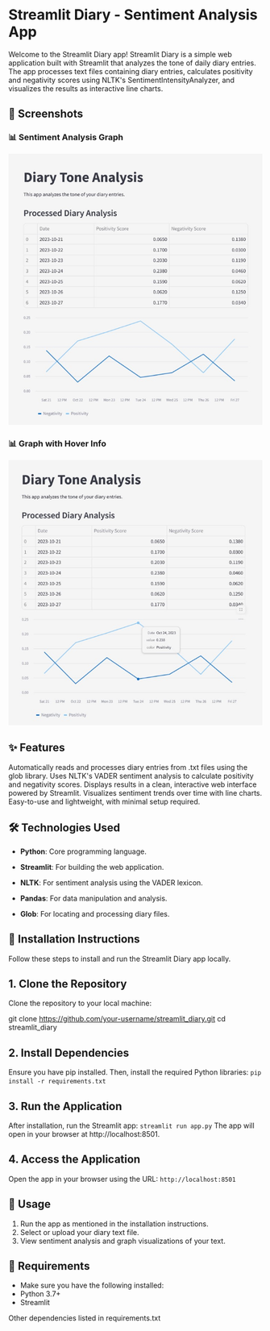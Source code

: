 # Streamlit Diary - Sentiment Analysis App

Welcome to the Streamlit Diary app! Streamlit Diary is a simple web application built with Streamlit that analyzes the tone of daily diary entries. The app processes text files containing diary entries, calculates positivity and negativity scores using NLTK's SentimentIntensityAnalyzer, and visualizes the results as interactive line charts.

## 📸 Screenshots

### 📊 Sentiment Analysis Graph  
![Sentiment Analysis](https://raw.githubusercontent.com/SorinaO/streamlit_diary/master/Diary_Tone_Analysis1.jpg)

### 📊 Graph with Hover Info  
![File Selection](https://raw.githubusercontent.com/SorinaO/streamlit_diary/master/Diary_Tone_Analysis2.jpg)

## ✨ Features

Automatically reads and processes diary entries from .txt files using the glob library.
Uses NLTK's VADER sentiment analysis to calculate positivity and negativity scores.
Displays results in a clean, interactive web interface powered by Streamlit.
Visualizes sentiment trends over time with line charts.
Easy-to-use and lightweight, with minimal setup required.

## 🛠️ Technologies Used

- **Python**: Core programming language.

- **Streamlit**: For building the web application.

- **NLTK**: For sentiment analysis using the VADER lexicon.

- **Pandas**: For data manipulation and analysis.

- **Glob**: For locating and processing diary files.

## 🚀 Installation Instructions
Follow these steps to install and run the Streamlit Diary app locally.

## 1. Clone the Repository
Clone the repository to your local machine:

git clone https://github.com/your-username/streamlit_diary.git
cd streamlit_diary

## 2. Install Dependencies
Ensure you have pip installed. Then, install the required Python libraries:
```pip install -r requirements.txt```

## 3. Run the Application
After installation, run the Streamlit app:
```streamlit run app.py```
The app will open in your browser at http://localhost:8501.

## 4. Access the Application
Open the app in your browser using the URL:
```http://localhost:8501```

## 📝 Usage
1. Run the app as mentioned in the installation instructions.
2. Select or upload your diary text file.
3. View sentiment analysis and graph visualizations of your text.

## 📄 Requirements
- Make sure you have the following installed:
- Python 3.7+
- Streamlit

Other dependencies listed in requirements.txt
















